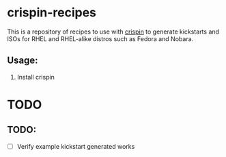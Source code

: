 # crispin-recipes

This is a repository of recipes to use with [crispin](https://github.com/Smurf/crispin) to generate kickstarts and ISOs for RHEL and RHEL-alike distros such as Fedora and Nobara.

## Usage:

1. Install crispin
# TODO

## TODO:

- [ ] Verify example kickstart generated works
